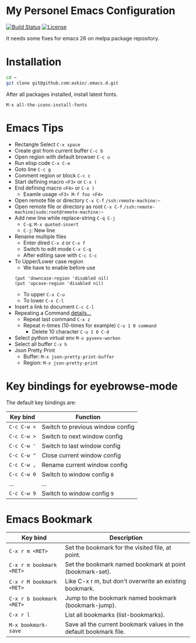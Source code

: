 # My Personel Emacs Configuration

[![Build Status](https://travis-ci.org/askin/.emacs.d.svg?branch=master)](https://travis-ci.org/askin/.emacs.d)
[![License](http://img.shields.io/:license-gpl3-blue.svg)](http://www.gnu.org/licenses/gpl-3.0.html)

It needs some fixes for emacs 26 on melpa package repository.

# Installation
```bash
cd ~
git clone git@github.com:askin/.emacs.d.git
```

After all packages installed, install latest fonts.

    M-x all-the-icons-install-fonts

# Emacs Tips
* Rectangle Select `C-x space`
* Create gist from current buffer `C-c b`
* Open region with default browser `C-c u`
* Run elisp code `C-x C-e`
* Goto line `C-c g`
* Comment region or block `C-c c`
* Start defining macro `<F3>` or `C-x (`
* End defining macro `<F4>` or `C-x )`
  * Examle usage `<F3> M-f foo <F4>`
* Open remote file or directory `C-x C-f` `/ssh:remote-machine:~`
* Open remote file or directory as root `C-x C-f` `/ssh:remote-machine|sudo:root@remote-machine:~`
* Add new line while replace-string `C-q C-j`
  * `C-q`: `M-x quoted-insert`
  * `C-j`: New line
* Rename multiple files
  * Enter dired `C-x d` or `C-x f`
  * Switch to edit mode `C-x C-q`
  * After editing save with `C-c C-c`
* To Upper/Lower case region
  * We have to enable before use
  ```elisp
  (put 'downcase-region 'disabled nil)
  (put 'upcase-region 'disabled nil)
  ```
  * To upper `C-x C-u`
  * To lower `C-x C-l`
* Insert a link to document `C-c C-l`
* Repeating a Command [details...](https://www.gnu.org/software/emacs/manual/html_node/emacs/Repeating.html "More Details...")
  * Repeat last command `C-x z`
  * Repeat n-times (10-times for example) `C-u 1 0 command`
    * Delete 10 character `C-u 1 0 C-d`
* Select python virtual env `M-x pyvenv-workon`
* Select all buffer `C-x h`
* Json Pretty Print
  * Buffer: `M-x json-pretty-print-buffer`
  * Region: `M-x json-pretty-print`

# Key bindings for eyebrowse-mode
The default key bindings are:

| Key bind    | Function                         |
|-------------|----------------------------------|
| `C-c C-w <` | Switch to previous window config |
| `C-c C-w >` | Switch to next window config     |
| `C-c C-w '` | Switch to last window config     |
| `C-c C-w "` | Close current window config      |
| `C-c C-w ,` | Rename current window config     |
| `C-c C-w 0` | Switch to window config `0`      |
| ...         | ...                              |
| `C-c C-w 9` | Switch to window config `9`      |

# Emacs Bookmark

| Key bind                 | Description                                                        |
|--------------------------|--------------------------------------------------------------------|
| `C-x r m <RET>`          | Set the bookmark for the visited file, at point.                   |
| `C-x r m bookmark <RET>` | Set the bookmark named bookmark at point (bookmark-set).           |
| `C-x r M bookmark <RET>` | Like C-x r m, but don't overwrite an existing bookmark.            |
| `C-x r b bookmark <RET>` | Jump to the bookmark named bookmark (bookmark-jump).               |
| `C-x r l`                | List all bookmarks (list-bookmarks).                               |
| `M-x bookmark-save`      | Save all the current bookmark values in the default bookmark file. |
